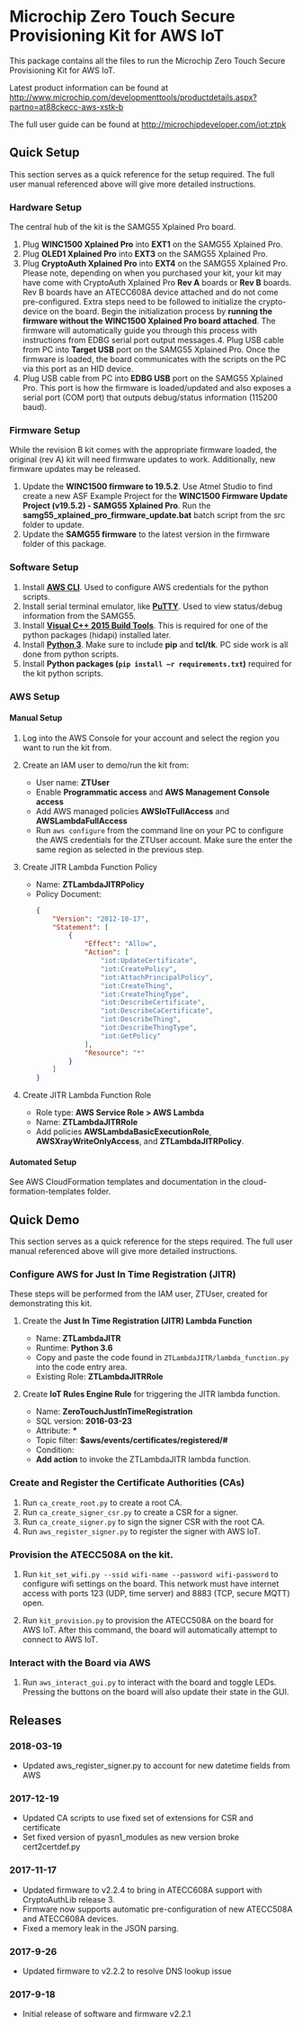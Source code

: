 # Microchip Zero Touch Secure Provisioning Kit for AWS IoT

This package contains all the files to run the Microchip Zero Touch Secure
Provisioning Kit for AWS IoT.

Latest product information can be found at
http://www.microchip.com/developmenttools/productdetails.aspx?partno=at88ckecc-aws-xstk-b

The full user guide can be found at http://microchipdeveloper.com/iot:ztpk

## Quick Setup

This section serves as a quick reference for the setup required. The full user
manual referenced above will give more detailed instructions.

### Hardware Setup

The central hub of the kit is the SAMG55 Xplained Pro board.

1. Plug **WINC1500 Xplained Pro** into **EXT1** on the SAMG55 Xplained Pro.
2. Plug **OLED1 Xplained Pro** into **EXT3** on the SAMG55 Xplained Pro.
3. Plug **CryptoAuth Xplained Pro** into **EXT4** on the SAMG55 Xplained Pro.
   Please note, depending on when you purchased your kit, your kit may have come
   with CryptoAuth Xplained Pro **Rev A** boards or **Rev B** boards.  Rev B
   boards have an ATECC608A device attached and do not come pre-configured.  Extra
   steps need to be followed to initialize the crypto-device on the board.  Begin
   the initialization process by **running the firmware without the WINC1500 Xplained
   Pro board attached**.  The firmware will automatically guide you through this
   process with instructions from EDBG serial port output messages.4. Plug USB cable from PC into **Target USB** port on the SAMG55 Xplained Pro.
   Once the firmware is loaded, the board communicates with the scripts on the
   PC via this port as an HID device.
5. Plug USB cable from PC into **EDBG USB** port on the SAMG55 Xplained Pro.
   This port is how the firmware is loaded/updated and also exposes a serial
   port (COM port) that outputs debug/status information (115200 baud).
   
### Firmware Setup

While the revision B kit comes with the appropriate firmware loaded, the
original (rev A) kit will need firmware updates to work.  Additionally, new
firmware updates may be released.

1. Update the **WINC1500 firmware to 19.5.2**. Use Atmel Studio to find create
   a new ASF Example Project for the **WINC1500 Firmware Update Project
   (v19.5.2) - SAMG55 Xplained Pro**. Run the
   **samg55_xplained_pro_firmware_update.bat** batch script from the src
   folder to update.
2. Update the **SAMG55 firmware** to the latest version in the firmware
   folder of this package.
   
### Software Setup

1. Install [**AWS CLI**](https://aws.amazon.com/cli/). Used to configure AWS
   credentials for the python scripts.
2. Install serial terminal emulator, like [**PuTTY**](https://www.chiark.greenend.org.uk/~sgtatham/putty/latest.html).
   Used to view status/debug information from the SAMG55.
3. Install [**Visual C++ 2015 Build Tools**](http://landinghub.visualstudio.com/visual-cpp-build-tools).
   This is required for one of the python packages (hidapi) installed later.
4. Install [**Python 3**](https://www.python.org). Make sure to include
   **pip** and **tcl/tk**. PC side work is all done from python scripts.
5. Install **Python packages (```pip install –r requirements.txt```)**
   required for the kit python scripts.
   
### AWS Setup

#### Manual Setup

1. Log into the AWS Console for your account and select the region you want to
   run the kit from.

2. Create an IAM user to demo/run the kit from:
    - User name: **ZTUser**
    - Enable **Programmatic access** and **AWS Management Console access**
    - Add AWS managed policies **AWSIoTFullAccess** and
      **AWSLambdaFullAccess**
    - Run ```aws configure``` from the command line on your PC to configure
      the AWS credentials for the ZTUser account. Make sure the enter the same
      region as selected in the previous step.
       
3. Create JITR Lambda Function Policy
    - Name: **ZTLambdaJITRPolicy**
    - Policy Document:
        ```json
        {
            "Version": "2012-10-17",
            "Statement": [
                {
                    "Effect": "Allow",
                    "Action": [
                        "iot:UpdateCertificate",
                        "iot:CreatePolicy",
                        "iot:AttachPrincipalPolicy",
                        "iot:CreateThing",
                        "iot:CreateThingType",
                        "iot:DescribeCertificate",
                        "iot:DescribeCaCertificate",
                        "iot:DescribeThing",
                        "iot:DescribeThingType",
                        "iot:GetPolicy"
                    ],
                    "Resource": "*"
                }
            ]
        }
        ```
        
4. Create JITR Lambda Function Role
     - Role type: **AWS Service Role > AWS Lambda**
     - Name: **ZTLambdaJITRRole**
     - Add policies **AWSLambdaBasicExecutionRole**,
       **AWSXrayWriteOnlyAccess**, and **ZTLambdaJITRPolicy**.
       
#### Automated Setup

See AWS CloudFormation templates and documentation in the
cloud-formation-templates folder.

## Quick Demo

This section serves as a quick reference for the steps required. The full user
manual referenced above will give more detailed instructions.

### Configure AWS for Just In Time Registration (JITR)

These steps will be performed from the IAM user, ZTUser, created for
demonstrating this kit.

1. Create the **Just In Time Registration (JITR) Lambda Function**
    - Name: **ZTLambdaJITR**
    - Runtime: **Python 3.6**
    - Copy and paste the code found in ```ZTLambdaJITR/lambda_function.py```
      into the code entry area.
	- Existing Role: **ZTLambdaJITRRole**
      
2. Create **IoT Rules Engine Rule** for triggering the JITR lambda function.
    - Name: **ZeroTouchJustInTimeRegistration**
    - SQL version: **2016-03-23**
    - Attribute: **\***
    - Topic filter: **$aws/events/certificates/registered/#**
    - Condition:
    - **Add action** to invoke the ZTLambdaJITR lambda function.
    
### Create and Register the Certificate Authorities (CAs)

1. Run ```ca_create_root.py``` to create a root CA.
2. Run ```ca_create_signer_csr.py``` to create a CSR for a signer.
3. Run ```ca_create_signer.py``` to sign the signer CSR with the root CA.
4. Run ```aws_register_signer.py``` to register the signer with AWS IoT.

### Provision the ATECC508A on the kit.

1. Run ```kit_set_wifi.py --ssid wifi-name --password wifi-password``` to
   configure wifi settings on the board. This network must have internet
   access with ports 123 (UDP, time server) and 8883 (TCP, secure MQTT) open.

2. Run ```kit_provision.py``` to provision the ATECC508A on the board for AWS
   IoT. After this command, the board will automatically attempt to connect to
   AWS IoT.
   
### Interact with the Board via AWS

1. Run ```aws_interact_gui.py``` to interact with the board and toggle LEDs.
   Pressing the buttons on the board will also update their state in the GUI.
   
## Releases

### 2018-03-19
- Updated aws_register_signer.py to account for new datetime fields from AWS

### 2017-12-19
- Updated CA scripts to use fixed set of extensions for CSR and certificate
- Set fixed version of pyasn1_modules as new version broke cert2certdef.py

### 2017-11-17
- Updated firmware to v2.2.4 to bring in ATECC608A support with CryptoAuthLib
  release 3.
- Firmware now supports automatic pre-configuration of new ATECC508A and
  ATECC608A devices.
- Fixed a memory leak in the JSON parsing.

### 2017-9-26
- Updated firmware to v2.2.2 to resolve DNS lookup issue

### 2017-9-18
- Initial release of software and firmware v2.2.1